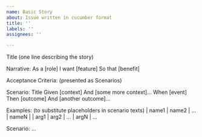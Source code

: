 ```yaml
---
name: Basic Story
about: Issue written in cucumber format
title: ''
labels: ''
assignees: ''

---
```

Title (one line describing the story)
 
Narrative:
As a [role]
I want [feature]
So that [benefit]
 
Acceptance Criteria: (presented as Scenarios)
 
Scenario: Title
Given [context]
  And [some more context]...
When  [event]
Then  [outcome]
  And [another outcome]...

Examples: (to substitute placeholders in scenario texts)
| name1 | name2 | ... | nameN |
| arg1 | arg2 | ... | argN |
...

Scenario: ...
